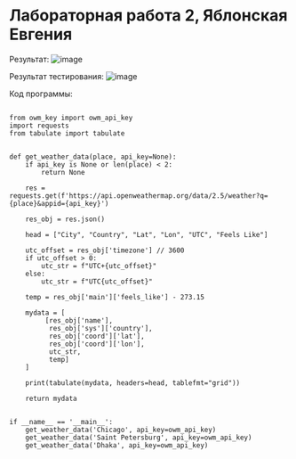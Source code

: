 # Лабораторная работа 2, Яблонская Евгения

Результат:
![image](https://github.com/user-attachments/assets/e062506a-ac32-4e6c-a1b8-b2a74aedbfec)

Результат тестирования:
![image](https://github.com/user-attachments/assets/827e55ff-a25b-4d0e-992b-f5cd2245a894)

Код программы:

```

from owm_key import owm_api_key
import requests
from tabulate import tabulate


def get_weather_data(place, api_key=None):
    if api_key is None or len(place) < 2:
        return None

    res = requests.get(f'https://api.openweathermap.org/data/2.5/weather?q={place}&appid={api_key}')

    res_obj = res.json()

    head = ["City", "Country", "Lat", "Lon", "UTC", "Feels Like"]

    utc_offset = res_obj['timezone'] // 3600
    if utc_offset > 0:
        utc_str = f"UTC+{utc_offset}"
    else:
        utc_str = f"UTC{utc_offset}"

    temp = res_obj['main']['feels_like'] - 273.15

    mydata = [
         [res_obj['name'],
          res_obj['sys']['country'],
          res_obj['coord']['lat'],
          res_obj['coord']['lon'],
          utc_str,
          temp]
    ]

    print(tabulate(mydata, headers=head, tablefmt="grid"))

    return mydata


if __name__ == '__main__':
    get_weather_data('Chicago', api_key=owm_api_key)
    get_weather_data('Saint Petersburg', api_key=owm_api_key)
    get_weather_data('Dhaka', api_key=owm_api_key)

```
